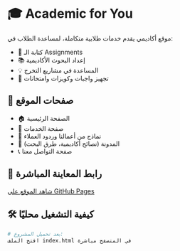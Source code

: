 # 🎓 Academic for You

موقع أكاديمي يقدم خدمات طلابية متكاملة، لمساعدة الطلاب في:

- 📝 كتابة الـ Assignments
- 📚 إعداد البحوث الأكاديمية
- 💡 المساعدة في مشاريع التخرج
- 🧪 تجهيز واجبات وكويزات وامتحانات

## 🧩 صفحات الموقع

- 🏠 الصفحة الرئيسية
- 💼 صفحة الخدمات
- 📁 نماذج من أعمالنا وردود العملاء
- 📰 المدونة (نصائح أكاديمية، طرق البحث)
- 📞 صفحة التواصل معنا

## 🔗 رابط المعاينة المباشرة

[شاهد الموقع على GitHub Pages](https://yourusername.github.io/AcademicForYou/)

## 🛠️ كيفية التشغيل محليًا

```bash
# بعد تحميل المشروع:
افتح الملف index.html في المتصفح مباشرة
